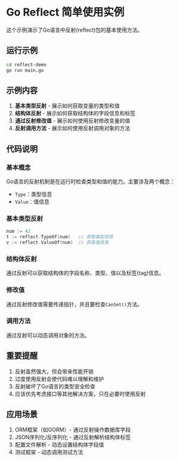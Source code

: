 # Go Reflect 简单使用实例

这个示例演示了Go语言中反射(reflect)包的基本使用方法。

## 运行示例

```bash
cd reflect-demo
go run main.go
```

## 示例内容

1. **基本类型反射** - 展示如何获取变量的类型和值
2. **结构体反射** - 展示如何获取结构体的字段信息和标签
3. **通过反射修改值** - 展示如何使用反射修改变量的值
4. **反射调用方法** - 展示如何使用反射调用对象的方法

## 代码说明

### 基本概念

Go语言的反射机制是在运行时检查类型和值的能力。主要涉及两个概念：
- `Type`：类型信息
- `Value`：值信息

### 基本类型反射
```go
num := 42
t := reflect.TypeOf(num)   // 获取类型信息
v := reflect.ValueOf(num)  // 获取值信息
```

### 结构体反射
通过反射可以获取结构体的字段名称、类型、值以及标签(tag)信息。

### 修改值
通过反射修改值需要传递指针，并且要检查`CanSet()`方法。

### 调用方法
通过反射可以动态调用对象的方法。


## 重要提醒

1. 反射虽然强大，但会带来性能开销
2. 过度使用反射会使代码难以理解和维护
3. 反射破坏了Go语言的类型安全检查
4. 应该优先考虑接口等其他解决方案，只在必要时使用反射

## 应用场景

1. ORM框架（如GORM）- 通过反射操作数据库字段
2. JSON序列化/反序列化 - 通过反射解析结构体标签
3. 配置文件解析 - 动态设置结构体字段值
4. 测试框架 - 动态调用测试方法
